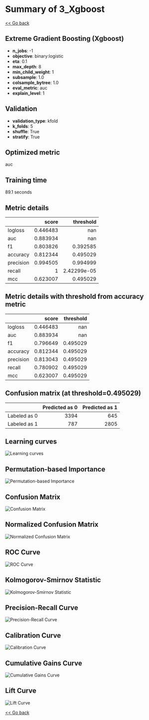 # Summary of 3_Xgboost

[<< Go back](../README.md)


## Extreme Gradient Boosting (Xgboost)
- **n_jobs**: -1
- **objective**: binary:logistic
- **eta**: 0.1
- **max_depth**: 8
- **min_child_weight**: 1
- **subsample**: 1.0
- **colsample_bytree**: 1.0
- **eval_metric**: auc
- **explain_level**: 1

## Validation
 - **validation_type**: kfold
 - **k_folds**: 5
 - **shuffle**: True
 - **stratify**: True

## Optimized metric
auc

## Training time

89.1 seconds

## Metric details
|           |    score |     threshold |
|:----------|---------:|--------------:|
| logloss   | 0.446483 | nan           |
| auc       | 0.883934 | nan           |
| f1        | 0.803826 |   0.392585    |
| accuracy  | 0.812344 |   0.495029    |
| precision | 0.994505 |   0.994999    |
| recall    | 1        |   2.42299e-05 |
| mcc       | 0.623007 |   0.495029    |


## Metric details with threshold from accuracy metric
|           |    score |   threshold |
|:----------|---------:|------------:|
| logloss   | 0.446483 |  nan        |
| auc       | 0.883934 |  nan        |
| f1        | 0.796649 |    0.495029 |
| accuracy  | 0.812344 |    0.495029 |
| precision | 0.813043 |    0.495029 |
| recall    | 0.780902 |    0.495029 |
| mcc       | 0.623007 |    0.495029 |


## Confusion matrix (at threshold=0.495029)
|              |   Predicted as 0 |   Predicted as 1 |
|:-------------|-----------------:|-----------------:|
| Labeled as 0 |             3394 |              645 |
| Labeled as 1 |              787 |             2805 |

## Learning curves
![Learning curves](learning_curves.png)

## Permutation-based Importance
![Permutation-based Importance](permutation_importance.png)
## Confusion Matrix

![Confusion Matrix](confusion_matrix.png)


## Normalized Confusion Matrix

![Normalized Confusion Matrix](confusion_matrix_normalized.png)


## ROC Curve

![ROC Curve](roc_curve.png)


## Kolmogorov-Smirnov Statistic

![Kolmogorov-Smirnov Statistic](ks_statistic.png)


## Precision-Recall Curve

![Precision-Recall Curve](precision_recall_curve.png)


## Calibration Curve

![Calibration Curve](calibration_curve_curve.png)


## Cumulative Gains Curve

![Cumulative Gains Curve](cumulative_gains_curve.png)


## Lift Curve

![Lift Curve](lift_curve.png)



[<< Go back](../README.md)
